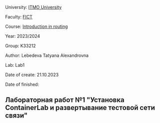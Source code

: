 University: [ITMO University](https://itmo.ru/ru/) 

Faculty: [FICT](https://fict.itmo.ru)

Course: [Introduction in routing](https://github.com/itmo-ict-faculty/introduction-in-routing)

Year: 2023/2024

Group: K33212

Author: Lebedeva Tatyana Alexandrovna

Lab: Lab1

Date of create: 21.10.2023

Date of finished: 

## Лабораторная работ №1 "Установка ContainerLab и развертывание тестовой сети связи"    
